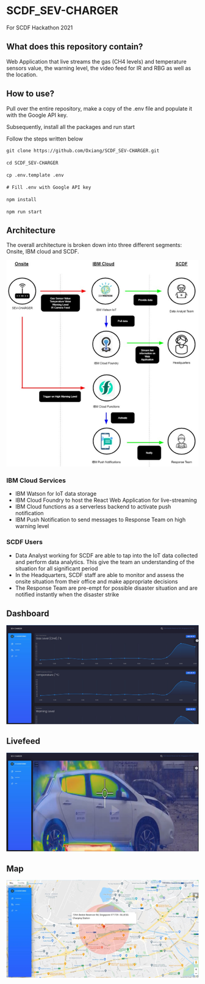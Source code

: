 # SCDF_SEV-CHARGER
For SCDF Hackathon 2021

## What does this repository contain?

Web Application that live streams the gas (CH4 levels) and temperature sensors value, the warning level, the video feed for IR and RBG as well as the location.

## How to use?

Pull over the entire repository, make a copy of the .env file and populate it with the Google API key. 

Subsequently, install all the packages and run start

Follow the steps written below
```shell
git clone https://github.com/Oxiang/SCDF_SEV-CHARGER.git

cd SCDF_SEV-CHARGER

cp .env.template .env

# Fill .env with Google API key

npm install

npm run start

```

## Architecture

The overall architecture is broken down into three different segments: Onsite, IBM cloud and SCDF.

![image-architecture](image/architecture.jpg)

### IBM Cloud Services

- IBM Watson for IoT data storage
- IBM Cloud Foundry to host the React Web Application for live-streaming
- IBM Cloud functions as a serverless backend to activate push notification
- IBM Push Notification to send messages to Response Team on high warning level

### SCDF Users

- Data Analyst working for SCDF are able to tap into the IoT data collected and perform data analytics. This give the team an understanding of the situation for all significant period
- In the Headquarters, SCDF staff are able to monitor and assess the onsite situation from their office and make appropriate decisions
- The Response Team are pre-empt for possible disaster situation and are notified instantly when the disaster strike

## Dashboard

![image-architecture](image/homepage.jpg)

## Livefeed

![image-architecture](image/livefeed.jpg)

## Map

![image-architecture](image/map.jpg)